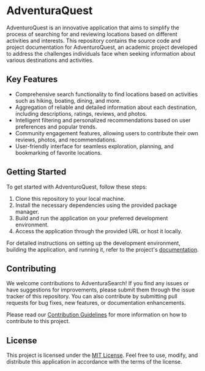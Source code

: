 # AdventuraQuest

AdventuroQuest is an innovative application that aims to simplify the process of searching for and reviewing locations based on different activities and interests. This repository contains the source code and project documentation for AdventuroQuest, an academic project developed to address the challenges individuals face when seeking information about various destinations and activities.

## Key Features

- Comprehensive search functionality to find locations based on activities such as hiking, boating, dining, and more.
- Aggregation of reliable and detailed information about each destination, including descriptions, ratings, reviews, and photos.
- Intelligent filtering and personalized recommendations based on user preferences and popular trends.
- Community engagement features, allowing users to contribute their own reviews, photos, and recommendations.
- User-friendly interface for seamless exploration, planning, and bookmarking of favorite locations.

## Getting Started

To get started with AdventuroQuest, follow these steps:

1. Clone this repository to your local machine.
2. Install the necessary dependencies using the provided package manager.
3. Build and run the application on your preferred development environment.
4. Access the application through the provided URL or host it locally.

For detailed instructions on setting up the development environment, building the application, and running it, refer to the project's [documentation](./docs/).

## Contributing

We welcome contributions to AdventuraSearch! If you find any issues or have suggestions for improvements, please submit them through the issue tracker of this repository. You can also contribute by submitting pull requests for bug fixes, new features, or documentation enhancements.

Please read our [Contribution Guidelines](./CONTRIBUTING.md) for more information on how to contribute to this project.

## License

This project is licensed under the [MIT License](./LICENSE). Feel free to use, modify, and distribute this application in accordance with the terms of the license.

